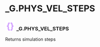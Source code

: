 # _G.PHYS_VEL_STEPS

### <img src="../../.gitbook/assets/global.png" width="32" height="32" /> **_G**.PHYS_VEL_STEPS
Returns simulation steps<br>
